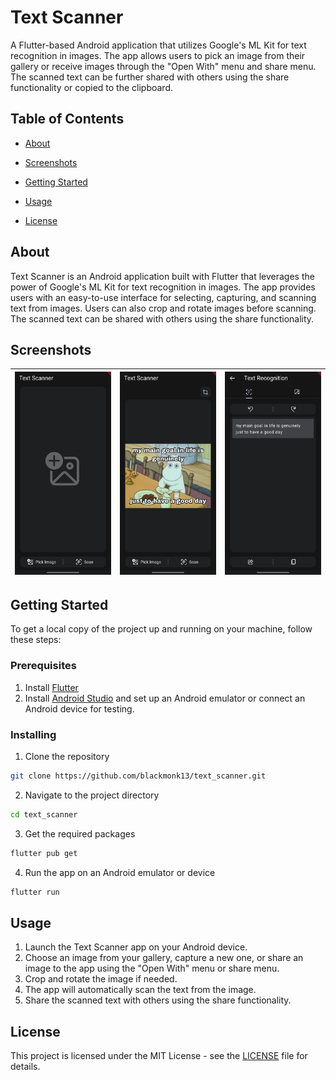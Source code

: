 # Text Scanner

A Flutter-based Android application that utilizes Google's ML Kit for text recognition in images. The app allows users to pick an image from their gallery or receive images through the "Open With" menu and share menu. The scanned text can be further shared with others using the share functionality or copied to the clipboard.

## Table of Contents

- [About](#about)
- [Screenshots](#screenshots)
- [Getting Started](#getting_started)
- [Usage](#usage)

- [License](#license)

## About <a name = "about"></a>

Text Scanner is an Android application built with Flutter that leverages the power of Google's ML Kit for text recognition in images. The app provides users with an easy-to-use interface for selecting, capturing, and scanning text from images. Users can also crop and rotate images before scanning. The scanned text can be shared with others using the share functionality.

## Screenshots <a name = "screenshots"></a>

| ![screenshot1](screenshots/1.jpg) | ![screenshot2](screenshots/2.jpg) | ![screenshot3](screenshots/3.jpg) |
| --------------------------------- | --------------------------------- | --------------------------------- |



## Getting Started <a name = "getting_started"></a>

To get a local copy of the project up and running on your machine, follow these steps:

### Prerequisites

1. Install [Flutter](https://flutter.dev/docs/get-started/install)
2. Install [Android Studio](https://developer.android.com/studio) and set up an Android emulator or connect an Android device for testing.

### Installing

1. Clone the repository
```sh
git clone https://github.com/blackmonk13/text_scanner.git
```
2. Navigate to the project directory
```sh
cd text_scanner
```
3. Get the required packages
```sh
flutter pub get
```
4. Run the app on an Android emulator or device
```sh
flutter run
```

## Usage <a name = "usage"></a>

1. Launch the Text Scanner app on your Android device.
2. Choose an image from your gallery, capture a new one, or share an image to the app using the "Open With" menu or share menu.
3. Crop and rotate the image if needed.
4. The app will automatically scan the text from the image.
5. Share the scanned text with others using the share functionality.



## License <a name = "license"></a>

This project is licensed under the MIT License - see the [LICENSE](LICENSE) file for details.
